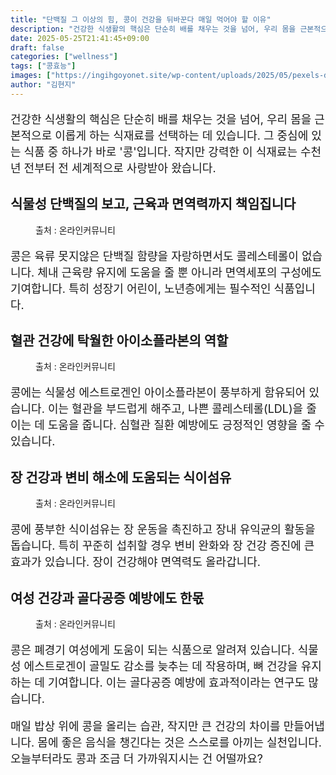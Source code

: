 ```yaml
---
title: "단백질 그 이상의 힘, 콩이 건강을 뒤바꾼다 매일 먹어야 할 이유"
description: "건강한 식생활의 핵심은 단순히 배를 채우는 것을 넘어, 우리 몸을 근본적으로 이롭게 하는 식재료를 선택하는 데 있습니다. 그 중심에 있는 식품 중 하나가 바로 '콩'입니다. 작지만 강력한 이 식재료는 수천 년 전부터 전 세계적으로 사랑받아 왔습니다."
date: 2025-05-25T21:41:45+09:00
draft: false
categories: ["wellness"]
tags: ["콩효능"]
images: ["https://ingihgoyonet.site/wp-content/uploads/2025/05/pexels-digitalbuggu-176169-1024x576.jpg", "https://ingihgoyonet.site/wp-content/uploads/2025/05/pexels-r-khalil-250162-768089-675x1024.jpg", "https://ingihgoyonet.site/wp-content/uploads/2025/05/pexels-mike-468229-1192053-1024x769.jpg", "https://ingihgoyonet.site/wp-content/uploads/2025/05/pexels-arina-krasnikova-6316671-1-683x1024.jpg"]
author: "김현지"
---
```


<p style="font-size:18px">건강한 식생활의 핵심은 단순히 배를 채우는 것을 넘어, 우리 몸을 근본적으로 이롭게 하는 식재료를 선택하는 데 있습니다. 그 중심에 있는 식품 중 하나가 바로 '콩'입니다. 작지만 강력한 이 식재료는 수천 년 전부터 전 세계적으로 사랑받아 왔습니다.</p> <h2 >식물성 단백질의 보고, 근육과 면역력까지 책임집니다</h2> <figure ><img src="https://ingihgoyonet.site/wp-content/uploads/2025/05/pexels-digitalbuggu-176169-1024x576.jpg" alt="" style="aspect-ratio:16/9;object-fit:cover"/><figcaption >출처 : 온라인커뮤니티</figcaption></figure> <p style="font-size:18px">콩은 육류 못지않은 단백질 함량을 자랑하면서도 콜레스테롤이 없습니다. 체내 근육량 유지에 도움을 줄 뿐 아니라 면역세포의 구성에도 기여합니다. 특히 성장기 어린이, 노년층에게는 필수적인 식품입니다.</p> <h2 >혈관 건강에 탁월한 아이소플라본의 역할</h2> <figure ><img src="https://ingihgoyonet.site/wp-content/uploads/2025/05/pexels-r-khalil-250162-768089-675x1024.jpg" alt="" style="aspect-ratio:16/9;object-fit:cover"/><figcaption >출처 : 온라인커뮤니티</figcaption></figure> <p style="font-size:18px">콩에는 식물성 에스트로겐인 아이소플라본이 풍부하게 함유되어 있습니다. 이는 혈관을 부드럽게 해주고, 나쁜 콜레스테롤(LDL)을 줄이는 데 도움을 줍니다. 심혈관 질환 예방에도 긍정적인 영향을 줄 수 있습니다.</p> <h2 >장 건강과 변비 해소에 도움되는 식이섬유</h2> <figure ><img src="https://ingihgoyonet.site/wp-content/uploads/2025/05/pexels-mike-468229-1192053-1024x769.jpg" alt="" style="aspect-ratio:16/9;object-fit:cover"/><figcaption >출처 : 온라인커뮤니티</figcaption></figure> <p style="font-size:18px">콩에 풍부한 식이섬유는 장 운동을 촉진하고 장내 유익균의 활동을 돕습니다. 특히 꾸준히 섭취할 경우 변비 완화와 장 건강 증진에 큰 효과가 있습니다. 장이 건강해야 면역력도 올라갑니다.</p> <h2 >여성 건강과 골다공증 예방에도 한몫</h2> <figure ><img src="https://ingihgoyonet.site/wp-content/uploads/2025/05/pexels-arina-krasnikova-6316671-1-683x1024.jpg" alt="" style="aspect-ratio:16/9;object-fit:cover"/><figcaption >출처 : 온라인커뮤니티</figcaption></figure> <p style="font-size:18px">콩은 폐경기 여성에게 도움이 되는 식품으로 알려져 있습니다. 식물성 에스트로겐이 골밀도 감소를 늦추는 데 작용하며, 뼈 건강을 유지하는 데 기여합니다. 이는 골다공증 예방에 효과적이라는 연구도 많습니다.</p> <p style="font-size:18px">매일 밥상 위에 콩을 올리는 습관, 작지만 큰 건강의 차이를 만들어냅니다. 몸에 좋은 음식을 챙긴다는 것은 스스로를 아끼는 실천입니다. 오늘부터라도 콩과 조금 더 가까워지시는 건 어떨까요?</p>